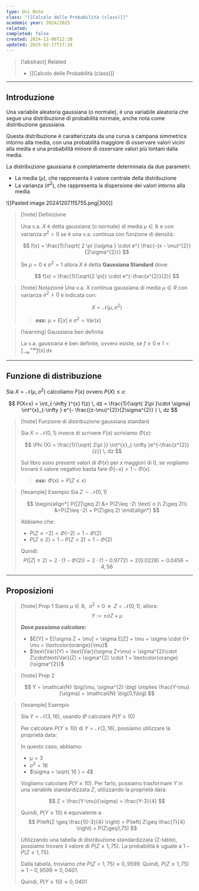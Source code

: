 ```yaml
---
type: Uni Note
class: "[[Calcolo delle Probabilità (class)]]"
academic year: 2024/2025
related: 
completed: false
created: 2024-12-06T12:20
updated: 2025-02-17T17:14
---
```

>[!abstract] Related
>- [[Calcolo delle Probabilità (class)]]

---
## Introduzione

Una variabile aleatoria gaussiana (o normale), è una variabile aleatoria che segue una distribuzione di probabilità normale, anche nota come distribuzione gaussiana. 

Questa distribuzione è caratterizzata da una curva a campana simmetrica intorno alla media, con una probabilità maggiore di osservare valori vicini alla media e una probabilità minore di osservare valori più lontani dalla media.

La distribuzione gaussiana è completamente determinata da due parametri:
- La media ($\mu$), che rappresenta il valore centrale della distribuzione
- La varianza ($\sigma^{2}$), che rappresenta la dispersione dei valori intorno alla media

![[Pasted image 20241207115755.png|300]]

>[!note] Definizione
>
>Una v.a. $X$ è detta gaussiana (o normale) di media $\mu \in \mathbb{R}$ e con varianza $\sigma^{2}>0$  se è una v.a. continua  con funzione di densità:
>
>$$
>f(x) = \frac{1}{\sqrt{ 2 \pi }\sigma } \cdot  e^{ \frac{-(x - \mu)^{2}}{2\sigma^{2}}}
>$$
>
>Se $\mu = 0$ e $\sigma^2= 1$ allora $X$ è detta **Gaussiana Standard** dove:
>
>$$
>f(x) = \frac{1}{\sqrt{2 \pi}} \cdot  e^{-\frac{x^{2}}{2}}
>$$

>[!note] Notazione
>Una v.a. $X$ continua gaussiana di media $\mu \in R$ con varianza $\sigma^{2}>0$ è indicata con:
>
>$$
>X = \mathcal{N} \big(\mu, \sigma^{2} \big)
>$$
>
>>***oss:*** $\mu = E[x]$ e $\sigma^{2} = \text{Var}(x)$

>[!warning] Gaussiana ben definita
>
>La v.a. gaussiana è ben definite, ovvero esiste, se $f\geq 0$ e $1 = \int^{+\infty}_{-\infty} f(x)  \, dx$

---
## Funzione di distribuzione 

Sia $X =  \mathcal{N} \big(\mu, \sigma^{2} \big)$ calcoliamo $F(x)$ ovvero $P(X)\leq x$:

$$
P(X<x) = \int_{-\infty }^{x} f(z) \, dz  = \frac{1}{\sqrt{ 2\pi }\cdot \sigma} \int^{x}_{-\infty } e^{- \frac{(z-\mu)^{2}}{2\sigma^{2}} }  \, dz
$$


>[!note] Funzione di distribuzione gaussiana standard
>
>Sia $X =  \mathcal{N} \big(0, 1 \big)$ invece di scrivere $F(x)$ scriviamo $\Phi(x)$:
>
>$$
>\Phi (X) = \frac{1}{\sqrt{ 2\pi }} \int^{x}_{-\infty }e^{-\frac{z^{2}}{z}} \, dz 
>$$
>
>Sul libro sono presenti valori di $\Phi(x)$ per $x$ maggiori di 0, se vogliamo trovare il valore negativo basta fare $\Phi(-x) = 1- \Phi(x)$.
>
>>***oss:*** $\Phi(x) = P(Z\leq x)$

>[!example] Esempio
>Sia $Z \sim \mathcal{N}(0,1)$
>
>$$
>\begin{align*}
>P(|Z|\geq 2) &= P(Z\leq -2\ \text{ o }\ Z\geq 2)\\
>&=P(Z\leq -2) + P(Z\geq 2)
>\end{align*}
>$$
>
>Abbiamo che:
>- $P(Z\leq -2) = \Phi(-2) = 1 - \Phi(2)$
>- $P(Z\geq 2) =1 - P(Z<2)= 1 - \Phi(2)$
>
>Quindi:
>$$
>P(|Z|\geq 2) = 2 \cdot  (1 - \Phi(2)) = 2 \cdot  (1 - 0.9772) = 2(0.0228) = 0.0456 = 4,56%
>$$

---
## Proposizioni

>[!note] Prop 1
>Siano $\mu \in \mathbb{R}$, $\; \sigma^{2}>0\;$ e $\;Z =  \mathcal{N} \big(0, 1 \big)$, allora:
>$$
>Y := \pm \sigma Z + \mu
>$$
>
>
>***Dove possiamo calcolare:***
>- $E[Y] = E[\sigma Z + \mu] = \sigma E[Z] + \mu = \sigma \cdot 0+ \mu = \textcolor{orange}{\mu}$
>- $\text{Var}(Y) = \text{Var}(\sigma Z+\mu) = \sigma^{2}\cdot Z\cdot\text{Var}(Z) = \sigma^{2} \cdot 1 = \textcolor{orange}{\sigma^{2}}$

>[!note] Prop 2
>
>$$
>Y = \mathcal{N} \big(\mu, \sigma^{2} \big) \implies  \frac{Y-\mu}{\sigma} = \mathcal{N} \big(0,1\big)
>$$

>[!example] Esempio
>
>Sia $Y =  \mathcal{N} \big(3,16\big)$, usando $\Phi$ calcolare $P(Y \geq 10)$
>
>Per calcolare $P(Y\geq10)$ di $Y= \mathcal{N} \big(3,16\big)$, possiamo utilizzare la proprietà data:
>
>In questo caso, abbiamo:
>- $\mu = 3$
>- $\sigma^{2} = 16$
>- $\sigma = \sqrt{ 16 } = 4$
>
>Vogliamo calcolare $P(Y\geq10)$. Per farlo, possiamo trasformare $Y$ in una variabile standardizzata $Z$, utilizzando la proprietà data:
>
>$$
>Z = \frac{Y-\mu}{\sigma} = \frac{Y-3}{4}
>$$
>
>Quindi, $P(Y\geq10)$ è equivalente a 
>$$
>P\left(Z \geq \frac{10-3}{4} \right) = P\left( Z\geq \frac{7}{4} \right) = P(Z\geq1,75)
>$$
>
>Utilizzando una tabella di distribuzione standardizzata (Z-table), possiamo trovare il valore di $P(Z\geq1,75)$. La probabilità è uguale a $1 - P(Z\leq1,75)$.
>
>Dalla tabella, troviamo che $P(Z<1,75) ≈ 0,9599$. Quindi, $P(Z\geq1,75) ≈ 1 - 0,9599 ≈ 0,0401$.
>
>Quindi, $P(Y\geq10) ≈ 0,0401$
